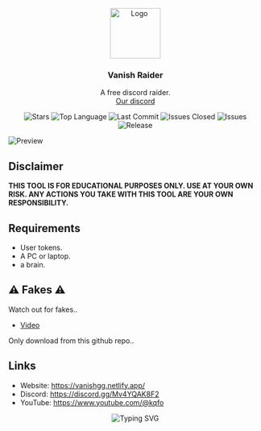 <p align="center">
  <a href="https://github.com/vanishgg/vanishraider">
    <img src="https://i.ibb.co/zxZ4zcR/logo.png" alt="Logo" width="100" height="100">
  </a>
  <h3 align="center">Vanish Raider</h3>
  <p align="center">
    A free discord raider.
    <br/>
    <a href="https://discord.gg/Mv4YQAK8F2">Our discord</a>
  </p>
</p>



<p align="center">
  <img src="https://img.shields.io/github/stars/vanishgg/vanishraider?style=flat&color=8c52ff" alt="Stars">
  <img src="https://img.shields.io/github/languages/top/vanishgg/vanishraider?color=8c52ff" alt="Top Language">
  <img src="https://img.shields.io/github/last-commit/vanishgg/vanishraider?color=8c52ff" alt="Last Commit">
  <img src="https://img.shields.io/github/issues-closed/vanishgg/vanishraider?color=8c52ff" alt="Issues Closed">
  <img src="https://img.shields.io/github/issues/vanishgg/vanishraider?color=8c52ff" alt="Issues">
  <img src="https://img.shields.io/github/v/release/vanishgg/vanishraider?color=8c52ff" alt="Release">
</p>
<p><img src="https://i.ibb.co/kB5W90n/igg.jpg" alt="Preview"></p>

<h2>Disclaimer</h2>
<p><strong>THIS TOOL IS FOR EDUCATIONAL PURPOSES ONLY. USE AT YOUR OWN RISK. ANY ACTIONS YOU TAKE WITH THIS TOOL ARE YOUR OWN RESPONSIBILITY.</strong></p>

<h2>Requirements</h2>
<ul>
  <li>User tokens.</li>
  <li>A PC or laptop.</li>
  <li>a brain.</li>
</ul>


<h2>⚠️ Fakes ⚠️</h2>
<p>Watch out for fakes..</p>
<ul>
  <li><a href="https://www.youtube.com/watch?v=9G1HE339AHE">Video</a></li>
</ul>
<p>Only download from this github repo..</p>

<h2>Links</h2>
<ul>
  <li>Website: <a href="https://vanishgg.netlify.app/">https://vanishgg.netlify.app/</a></li>
  <li>Discord: <a href="https://discord.gg/Mv4YQAK8F2">https://discord.gg/Mv4YQAK8F2</a></li>
  <li>YouTube: <a href="https://www.youtube.com/@kqfo">https://www.youtube.com/@kqfo</a></li>
</ul>

<p align="center">
  <img src="https://readme-typing-svg.demolab.com?font=Fira+Code&weight=600&pause=1000&color=7B00FF&center=true&vCenter=true&width=380&lines=Vanish+raider;Raiding+made+simple;made+by+virtual" alt="Typing SVG">
</p>
